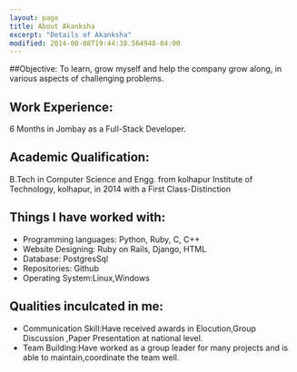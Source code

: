 ```yaml
---
layout: page
title: About Akanksha 
excerpt: "Details of Akanksha"
modified: 2014-08-08T19:44:38.564948-04:00  
---
```


##Objective: 
To learn, grow myself and help the company grow along, in various aspects of challenging problems.

## Work Experience:
6 Months in Jombay as a Full-Stack Developer.

## Academic Qualification:
B.Tech in Computer Science and Engg. from kolhapur Institute of Technology, kolhapur, in 2014 with a First Class-Distinction

## Things I have worked with:

* Programming languages: Python, Ruby, C, C++
* Website Designing: Ruby on Rails, Django, HTML
* Database: PostgresSql
* Repositories: Github
* Operating System:Linux,Windows

## Qualities inculcated in me:
* Communication Skill:Have received awards in Elocution,Group Discussion ,Paper Presentation at national level.
* Team Building:Have worked as a group leader for many projects and is able to maintain,coordinate the team well. 
